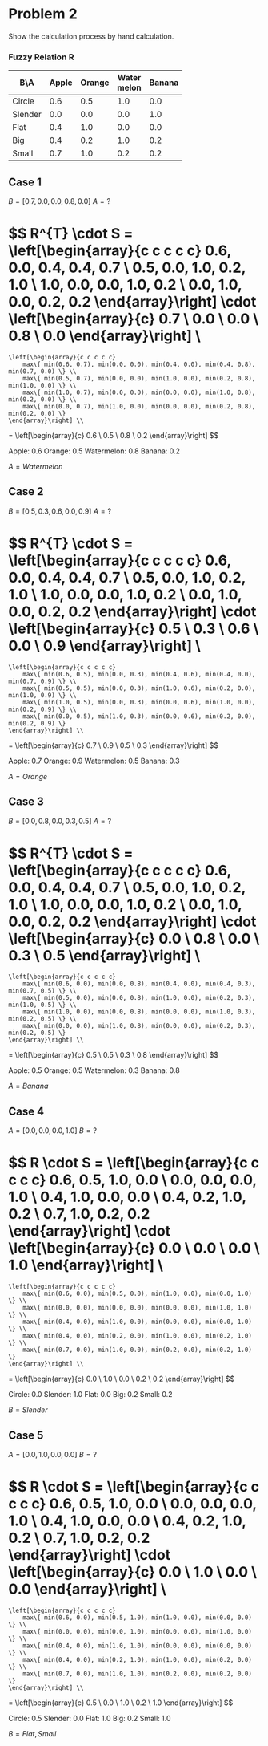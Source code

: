 # Problem 2
Show the calculation process by hand calculation.

### Fuzzy Relation R
| B\A | Apple | Orange | Water<br>melon | Banana |
| - | - | - | - | - |
| Circle | 0.6 | 0.5 | 1.0 | 0.0 |
| Slender | 0.0 | 0.0 | 0.0 | 1.0 |
| Flat | 0.4 | 1.0 | 0.0 | 0.0 |
| Big | 0.4 | 0.2 | 1.0 | 0.2 |
| Small | 0.7 | 1.0 | 0.2 | 0.2 |

## Case 1
$B = [0.7, 0.0, 0.0, 0.8, 0.0]$
$A = ?$

$$
R^{T} \cdot S = 
	\left[\begin{array}{c c c c c}
		0.6, 0.0, 0.4, 0.4, 0.7 \\
		0.5, 0.0, 1.0, 0.2, 1.0 \\
		1.0, 0.0, 0.0, 1.0, 0.2 \\
		0.0, 1.0, 0.0, 0.2, 0.2
	\end{array}\right]
	\cdot
	\left[\begin{array}{c}
		0.7 \\
		0.0 \\
		0.0 \\
		0.8 \\
		0.0
	\end{array}\right] \\
=
	\left[\begin{array}{c c c c c}
		max\{ min(0.6, 0.7), min(0.0, 0.0), min(0.4, 0.0), min(0.4, 0.8), min(0.7, 0.0) \} \\
		max\{ min(0.5, 0.7), min(0.0, 0.0), min(1.0, 0.0), min(0.2, 0.8), min(1.0, 0.0) \} \\
		max\{ min(1.0, 0.7), min(0.0, 0.0), min(0.0, 0.0), min(1.0, 0.8), min(0.2, 0.0) \} \\
		max\{ min(0.0, 0.7), min(1.0, 0.0), min(0.0, 0.0), min(0.2, 0.8), min(0.2, 0.0) \}
	\end{array}\right] \\
=
	\left[\begin{array}{c}
		0.6 \\
		0.5 \\
		0.8 \\
		0.2
	\end{array}\right]
$$

Apple: 0.6
Orange: 0.5
Watermelon: 0.8
Banana: 0.2

$A = Watermelon$

## Case 2
$B = [0.5, 0.3, 0.6, 0.0, 0.9]$
$A = ?$

$$
R^{T} \cdot S = 
	\left[\begin{array}{c c c c c}
		0.6, 0.0, 0.4, 0.4, 0.7 \\
		0.5, 0.0, 1.0, 0.2, 1.0 \\
		1.0, 0.0, 0.0, 1.0, 0.2 \\
		0.0, 1.0, 0.0, 0.2, 0.2
	\end{array}\right]
	\cdot
	\left[\begin{array}{c}
		0.5 \\
		0.3 \\
		0.6 \\
		0.0 \\
		0.9
	\end{array}\right] \\
=
	\left[\begin{array}{c c c c c}
		max\{ min(0.6, 0.5), min(0.0, 0.3), min(0.4, 0.6), min(0.4, 0.0), min(0.7, 0.9) \} \\
		max\{ min(0.5, 0.5), min(0.0, 0.3), min(1.0, 0.6), min(0.2, 0.0), min(1.0, 0.9) \} \\
		max\{ min(1.0, 0.5), min(0.0, 0.3), min(0.0, 0.6), min(1.0, 0.0), min(0.2, 0.9) \} \\
		max\{ min(0.0, 0.5), min(1.0, 0.3), min(0.0, 0.6), min(0.2, 0.0), min(0.2, 0.9) \}
	\end{array}\right] \\
=
	\left[\begin{array}{c}
		0.7 \\
		0.9 \\
		0.5 \\
		0.3
	\end{array}\right]
$$

Apple: 0.7
Orange: 0.9
Watermelon: 0.5
Banana: 0.3

$A = Orange$

## Case 3
$B = [0.0, 0.8, 0.0, 0.3, 0.5]$
$A = ?$

$$
R^{T} \cdot S = 
	\left[\begin{array}{c c c c c}
		0.6, 0.0, 0.4, 0.4, 0.7 \\
		0.5, 0.0, 1.0, 0.2, 1.0 \\
		1.0, 0.0, 0.0, 1.0, 0.2 \\
		0.0, 1.0, 0.0, 0.2, 0.2
	\end{array}\right]
	\cdot
	\left[\begin{array}{c}
		0.0 \\
		0.8 \\
		0.0 \\
		0.3 \\
		0.5
	\end{array}\right] \\
=
	\left[\begin{array}{c c c c c}
		max\{ min(0.6, 0.0), min(0.0, 0.8), min(0.4, 0.0), min(0.4, 0.3), min(0.7, 0.5) \} \\
		max\{ min(0.5, 0.0), min(0.0, 0.8), min(1.0, 0.0), min(0.2, 0.3), min(1.0, 0.5) \} \\
		max\{ min(1.0, 0.0), min(0.0, 0.8), min(0.0, 0.0), min(1.0, 0.3), min(0.2, 0.5) \} \\
		max\{ min(0.0, 0.0), min(1.0, 0.8), min(0.0, 0.0), min(0.2, 0.3), min(0.2, 0.5) \}
	\end{array}\right] \\
=
	\left[\begin{array}{c}
		0.5 \\
		0.5 \\
		0.3 \\
		0.8
	\end{array}\right]
$$

Apple: 0.5
Orange: 0.5
Watermelon: 0.3
Banana: 0.8

$A = Banana$

## Case 4
$A = [0.0, 0.0, 0.0, 1.0]$
$B = ?$

$$
R \cdot S = 
	\left[\begin{array}{c c c c c}
		0.6, 0.5, 1.0, 0.0 \\
		0.0, 0.0, 0.0, 1.0 \\
		0.4, 1.0, 0.0, 0.0 \\
		0.4, 0.2, 1.0, 0.2 \\
		0.7, 1.0, 0.2, 0.2
	\end{array}\right]
	\cdot
	\left[\begin{array}{c}
		0.0 \\
		0.0 \\
		0.0 \\
		1.0
	\end{array}\right] \\
=
	\left[\begin{array}{c c c c c}
		max\{ min(0.6, 0.0), min(0.5, 0.0), min(1.0, 0.0), min(0.0, 1.0) \} \\
		max\{ min(0.0, 0.0), min(0.0, 0.0), min(0.0, 0.0), min(1.0, 1.0) \} \\
		max\{ min(0.4, 0.0), min(1.0, 0.0), min(0.0, 0.0), min(0.0, 1.0) \} \\
		max\{ min(0.4, 0.0), min(0.2, 0.0), min(1.0, 0.0), min(0.2, 1.0) \} \\
		max\{ min(0.7, 0.0), min(1.0, 0.0), min(0.2, 0.0), min(0.2, 1.0) \}
	\end{array}\right] \\
=
	\left[\begin{array}{c}
		0.0 \\
		1.0 \\
		0.0 \\
		0.2 \\
		0.2
	\end{array}\right]
$$

Circle: 0.0
Slender: 1.0
Flat: 0.0
Big: 0.2
Small: 0.2

$B = Slender$

## Case 5
$A = [0.0, 1.0, 0.0, 0.0]$
$B = ?$

$$
R \cdot S = 
	\left[\begin{array}{c c c c c}
		0.6, 0.5, 1.0, 0.0 \\
		0.0, 0.0, 0.0, 1.0 \\
		0.4, 1.0, 0.0, 0.0 \\
		0.4, 0.2, 1.0, 0.2 \\
		0.7, 1.0, 0.2, 0.2
	\end{array}\right]
	\cdot
	\left[\begin{array}{c}
		0.0 \\
		1.0 \\
		0.0 \\
		0.0
	\end{array}\right] \\
=
	\left[\begin{array}{c c c c c}
		max\{ min(0.6, 0.0), min(0.5, 1.0), min(1.0, 0.0), min(0.0, 0.0) \} \\
		max\{ min(0.0, 0.0), min(0.0, 1.0), min(0.0, 0.0), min(1.0, 0.0) \} \\
		max\{ min(0.4, 0.0), min(1.0, 1.0), min(0.0, 0.0), min(0.0, 0.0) \} \\
		max\{ min(0.4, 0.0), min(0.2, 1.0), min(1.0, 0.0), min(0.2, 0.0) \} \\
		max\{ min(0.7, 0.0), min(1.0, 1.0), min(0.2, 0.0), min(0.2, 0.0) \}
	\end{array}\right] \\
=
	\left[\begin{array}{c}
		0.5 \\
		0.0 \\
		1.0 \\
		0.2 \\
		1.0
	\end{array}\right]
$$

Circle: 0.5
Slender: 0.0
Flat: 1.0
Big: 0.2
Small: 1.0

$B = Flat, Small$
